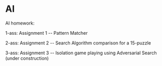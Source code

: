 AI
==

AI homework:

1-ass: Assignment 1 -- Pattern Matcher

2-ass: Assignment 2 -- Search Algorithm comparison for a 15-puzzle

3-ass: Assignment 3 -- Isolation game playing using Adversarial Search (under construction)
